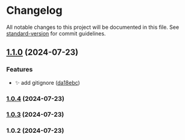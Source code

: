 # Changelog

All notable changes to this project will be documented in this file. See [standard-version](https://github.com/conventional-changelog/standard-version) for commit guidelines.

## [1.1.0](https://github.com/odinGitGmail/OdinGG-AutoCreateChangelog/compare/v1.0.4...v1.1.0) (2024-07-23)


### Features

* ✨ add gitignore ([da18ebc](https://github.com/odinGitGmail/OdinGG-AutoCreateChangelog/commit/da18ebc9dd4644fe1fc858eb878785942bd71fd6))

### [1.0.4](https://github.com/odinGitGmail/OdinGG-AutoCreateChangelog/compare/v1.0.3...v1.0.4) (2024-07-23)

### [1.0.3](https://github.com/odinGitGmail/OdinGG-AutoCreateChangelog/compare/v1.0.2...v1.0.3) (2024-07-23)

### 1.0.2 (2024-07-23)
